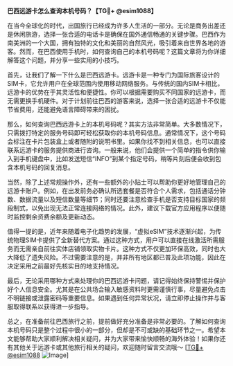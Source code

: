 **巴西远游卡怎么查询本机号码？【TG💪+ @esim1088】**

在当今全球化的时代，出国旅行已经成为许多人生活的一部分。无论是商务出差还是休闲旅游，选择一张合适的电话卡是确保在国外通信畅通的关键步骤。巴西作为南美洲的一个大国，拥有独特的文化和美丽的自然风光，吸引着来自世界各地的游客。然而，在巴西使用手机时，如何查询自己的本机号码呢？这篇文章将为你详细解答这个问题，并分享一些实用的小技巧。

首先，让我们了解一下什么是巴西远游卡。远游卡是一种专门为国际旅客设计的SIM卡，它允许用户在全球范围内使用移动网络服务。与传统的国内SIM卡相比，远游卡的优势在于其灵活性和便捷性。你可以根据需要购买不同国家的远游卡，而无需更换手机硬件。对于计划前往巴西的游客来说，选择一张合适的远游卡不仅能节省费用，还能避免语言障碍带来的困扰。

那么，如何查询巴西远游卡上的本机号码呢？其实方法非常简单。大多数情况下，只需拨打特定的服务号码即可轻松获取你的本机号码信息。通常情况下，这个号码会标注在卡片包装盒上或者随附的说明书里。如果你找不到相关信息，也可以直接联系远游卡的服务提供商进行咨询。一般来说，他们会提供一个简单的指令供你输入到手机键盘中，比如发送短信“INFO”到某个指定号码，稍等片刻后便会收到包含本机号码的回复消息。

当然，除了上述常规操作外，还有一些额外的小贴士可以帮助你更好地管理自己的远游卡账户。例如，在出发前务必确认所选套餐是否符合个人需求，包括通话分钟数、数据流量以及短信数量等细节；同时还要注意检查手机是否支持目标国家的频段制式，以免出现无法正常连接网络的情况。此外，建议下载官方应用程序以便随时监控剩余资费余额及更新动态。

值得一提的是，近年来随着电子化趋势的发展，“虚拟eSIM”技术逐渐兴起，为传统物理SIM卡提供了全新替代方案。通过这种方式，用户可以直接在线激活所需服务而无需亲自前往实体店铺领取实物卡片。这种方式不仅更加环保高效，同时也大大降低了遗失风险。不过需要注意的是，并非所有地区都已普及此项功能，因此在决定采用之前最好先核实目的地支持情况。

最后，无论采用哪种方式来处理你的巴西远游卡问题，请记得始终保持警惕并保护好个人信息安全。尤其是在公共场合输入敏感资料时更需谨慎行事，尽量避免点击不明链接或泄露密码等重要信息。如果遇到任何异常状况，请立即停止操作并与客服取得联系以获得进一步指导。

总之，在准备前往巴西旅行之前，提前做好充分准备是非常必要的。了解如何查询本机号码只是整个过程中很小的一部分，但却是不可或缺的基础环节之一。希望本文能够帮助大家顺利解决相关疑问，并为大家带来愉快顺畅的海外体验！如果你还有其他关于远游卡或其他旅行相关的疑问，欢迎随时留言交流哦～ [[TG💪+ @esim1088](https://t.me/s/esim1088) ![Image](https://i.postimg.cc/4NQfJmqS/Snipaste-2025-05-13-00-14-12.png)]
